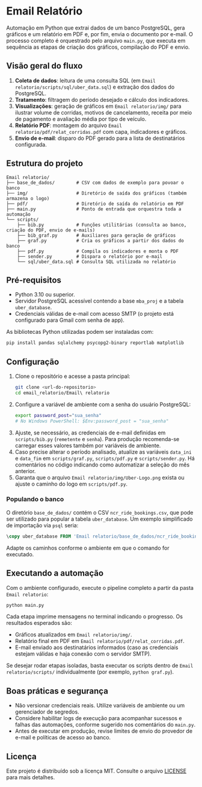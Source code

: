 # Email Relatório

Automação em Python que extrai dados de um banco PostgreSQL, gera gráficos e um relatório em PDF e, por fim, envia o documento por e-mail. O processo completo é orquestrado pelo arquivo `main.py`, que executa em sequência as etapas de criação dos gráficos, compilação do PDF e envio.

## Visão geral do fluxo
1. **Coleta de dados**: leitura de uma consulta SQL (em `Email relatorio/scripts/sql/uber_data.sql`) e extração dos dados do PostgreSQL.
2. **Tratamento**: filtragem do período desejado e cálculo dos indicadores.
3. **Visualizações**: geração de gráficos em `Email relatorio/img/` para ilustrar volume de corridas, motivos de cancelamento, receita por meio de pagamento e avaliação média por tipo de veículo.
4. **Relatório PDF**: montagem do arquivo `Email relatorio/pdf/relat_corridas.pdf` com capa, indicadores e gráficos.
5. **Envio de e-mail**: disparo do PDF gerado para a lista de destinatários configurada.

## Estrutura do projeto
```
Email relatorio/
├── base_de_dados/        # CSV com dados de exemplo para povoar o banco
├── img/                  # Diretório de saída dos gráficos (também armazena o logo)
├── pdf/                  # Diretório de saída do relatório em PDF
├── main.py               # Ponto de entrada que orquestra toda a automação
└── scripts/
    ├── bib.py            # Funções utilitárias (consulta ao banco, criação do PDF, envio de e-mails)
    ├── bib_graf.py       # Auxiliares para geração de gráficos
    ├── graf.py           # Cria os gráficos a partir dos dados do banco
    ├── pdf.py            # Compila os indicadores e monta o PDF
    ├── sender.py         # Dispara o relatório por e-mail
    └── sql/uber_data.sql # Consulta SQL utilizada no relatório
```

## Pré-requisitos
- Python 3.10 ou superior.
- Servidor PostgreSQL acessível contendo a base `mba_proj` e a tabela `uber_database`.
- Credenciais válidas de e-mail com acesso SMTP (o projeto está configurado para Gmail com senha de app).

As bibliotecas Python utilizadas podem ser instaladas com:
```bash
pip install pandas sqlalchemy psycopg2-binary reportlab matplotlib
```

## Configuração
1. Clone o repositório e acesse a pasta principal:
   ```bash
   git clone <url-do-repositorio>
   cd email_relatorio/Email\ relatorio
   ```
2. Configure a variável de ambiente com a senha do usuário PostgreSQL:
   ```bash
   export password_post="sua_senha"
   # No Windows PowerShell: $Env:password_post = "sua_senha"
   ```
3. Ajuste, se necessário, as credenciais de e-mail definidas em `scripts/bib.py` (`remetente` e `senha`). Para produção recomenda-se carregar esses valores também por variáveis de ambiente.
4. Caso precise alterar o período analisado, atualize as variáveis `data_ini` e `data_fim` em `scripts/graf.py`, `scripts/pdf.py` e `scripts/sender.py`. Há comentários no código indicando como automatizar a seleção do mês anterior.
5. Garanta que o arquivo `Email relatorio/img/Uber-Logo.png` exista ou ajuste o caminho do logo em `scripts/pdf.py`.

### Populando o banco
O diretório `base_de_dados/` contém o CSV `ncr_ride_bookings.csv`, que pode ser utilizado para popular a tabela `uber_database`. Um exemplo simplificado de importação via `psql` seria:
```sql
\copy uber_database FROM 'Email relatorio/base_de_dados/ncr_ride_bookings.csv' DELIMITER ',' CSV HEADER;
```
Adapte os caminhos conforme o ambiente em que o comando for executado.

## Executando a automação
Com o ambiente configurado, execute o pipeline completo a partir da pasta `Email relatorio`:
```bash
python main.py
```
Cada etapa imprime mensagens no terminal indicando o progresso. Os resultados esperados são:
- Gráficos atualizados em `Email relatorio/img/`.
- Relatório final em PDF em `Email relatorio/pdf/relat_corridas.pdf`.
- E-mail enviado aos destinatários informados (caso as credenciais estejam válidas e haja conexão com o servidor SMTP).

Se desejar rodar etapas isoladas, basta executar os scripts dentro de `Email relatorio/scripts/` individualmente (por exemplo, `python graf.py`).

## Boas práticas e segurança
- Não versionar credenciais reais. Utilize variáveis de ambiente ou um gerenciador de segredos.
- Considere habilitar logs de execução para acompanhar sucessos e falhas das automações, conforme sugerido nos comentários do `main.py`.
- Antes de executar em produção, revise limites de envio do provedor de e-mail e políticas de acesso ao banco.

## Licença
Este projeto é distribuído sob a licença MIT. Consulte o arquivo [LICENSE](LICENSE) para mais detalhes.
